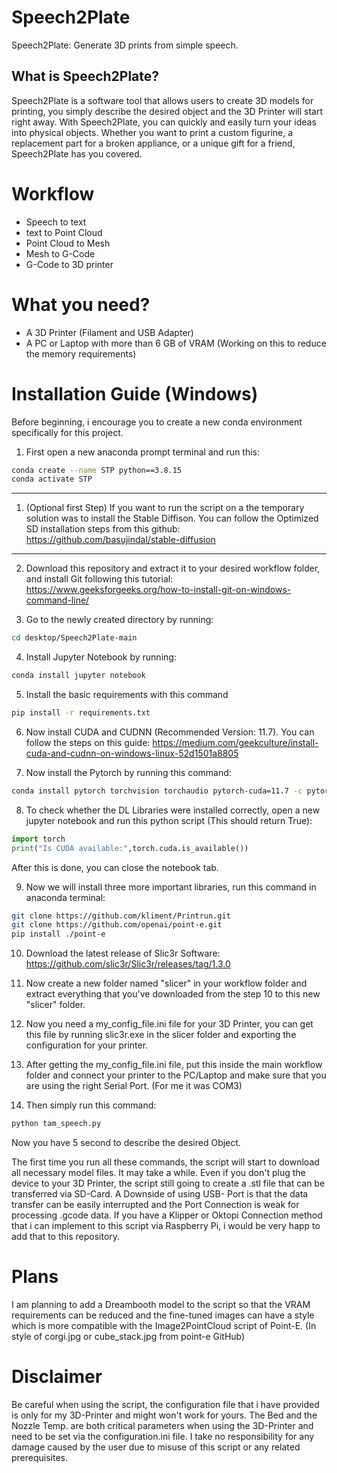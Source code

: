 # Speech2Plate
Speech2Plate: Generate 3D prints from simple speech.


## What is Speech2Plate?
Speech2Plate is a software tool that allows users to create 3D models for printing, you simply describe the desired object and the 3D Printer will start right away. With Speech2Plate, you can quickly and easily turn your ideas into physical objects. Whether you want to print a custom figurine, a replacement part for a broken appliance, or a unique gift for a friend, Speech2Plate has you covered.

# Workflow

- Speech to text
- text to Point Cloud
- Point Cloud to Mesh
- Mesh to G-Code
- G-Code to 3D printer

# What you need?

- A 3D Printer (Filament and USB Adapter)
- A PC or Laptop with more than 6 GB of VRAM (Working on this to reduce the memory requirements)

# Installation Guide (Windows)

Before beginning, i encourage you to create a new conda environment specifically for this project.

1. First open a new anaconda prompt terminal and run this:

```bash
conda create --name STP python==3.8.15
conda activate STP
```
--------------------------------------------------------------
1. (Optional first Step) If you want to run the script on a the temporary solution was to install the Stable Diffison. You can follow the Optimized SD installation steps from this github: 
https://github.com/basujindal/stable-diffusion

-------------------------------------------------------------

2. Download this repository and extract it to your desired workflow folder, and install Git following this tutorial:
https://www.geeksforgeeks.org/how-to-install-git-on-windows-command-line/

3. Go to the newly created directory by running:

```bash
cd desktop/Speech2Plate-main
```

4. Install Jupyter Notebook by running:

```bash
conda install jupyter notebook
```

5. Install the basic requirements with this command

```bash
pip install -r requirements.txt
```

6. Now install CUDA and CUDNN (Recommended Version: 11.7). You can follow the steps on this guide:
https://medium.com/geekculture/install-cuda-and-cudnn-on-windows-linux-52d1501a8805

7. Now install the Pytorch by running this command:

 ```bash
conda install pytorch torchvision torchaudio pytorch-cuda=11.7 -c pytorch -c nvidia
```

8. To check whether the DL Libraries were installed correctly, open a new jupyter notebook and run this python script (This should return True):

 ```python
import torch
print("Is CUDA available:",torch.cuda.is_available())
```
After this is done, you can close the notebook tab.

9. Now we will install three more important libraries, run this command in anaconda terminal:

 ```bash
git clone https://github.com/kliment/Printrun.git
git clone https://github.com/openai/point-e.git
pip install ./point-e
```

10. Download the latest release of Slic3r Software:
https://github.com/slic3r/Slic3r/releases/tag/1.3.0

11. Now create a new folder named "slicer" in your workflow folder and extract everything that you've downloaded from the step 10 to this new "slicer" folder.

12. Now you need a my_config_file.ini file for your 3D Printer, you can get this file by running slic3r.exe in the slicer folder and exporting the configuration for your printer.

13. After getting the my_config_file.ini file, put this inside the main workflow folder and connect your printer to the PC/Laptop and make sure that you are using the right Serial Port. (For me it was COM3)

13. Then simply run this command:
```bash
python tam_speech.py
```

Now you have 5 second to describe the desired Object.

The first time you run all these commands, the script will start to download all necessary model files. It may take a while.
Even if you don't plug the device to your 3D Printer, the script still going to create a .stl file that can be transferred via SD-Card. A Downside of using USB- Port is that the data transfer can be easily interrupted and the Port Connection is weak for processing .gcode data. If you have a Klipper or Oktopi Connection method that i can implement to this script via Raspberry Pi, i would be very happ to add that to this repository.

# Plans

I am planning to add a Dreambooth model to the script so that the VRAM requirements can be reduced and the fine-tuned images can have a style which is more compatible with the Image2PointCloud script of Point-E. (In style of corgi.jpg or cube_stack.jpg from point-e GitHub)

# Disclaimer

Be careful when using the script, the configuration file that i have provided is only for my 3D-Printer and might won't work for yours. The Bed and the Nozzle Temp. are both critical parameters when using the 3D-Printer and need to be set via the configuration.ini file. I take no responsibility for any damage caused by the user due to misuse of this script or any related prerequisites.
